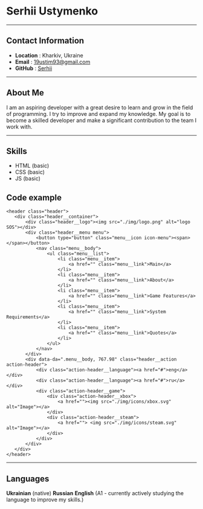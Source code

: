 # Serhii Ustymenko

---

## Contact Information
* **Location** : Kharkiv, Ukraine
* **Email** : 19ustim93@gmail.com
* **GitHub** : [Serhii](https://github.com/Serhii465/)

---

## About Me
I am an aspiring developer with a great desire to learn and grow in the field of programming.  I try to improve and expand my knowledge. My goal is to become a skilled developer and make a significant contribution to the team I work with.

---

## Skills
* HTML (basic)
* CSS (basic)
* JS (basic)

## Code example 
 
 ```
 <header class="header">
	<div class="header__container">
		<div class="header__logo"><img src="./img/logo.png" alt="logo SOS"></div>
		<div class="header__menu menu">
			<button type="button" class="menu__icon icon-menu"><span></span></button>
			<nav class="menu__body">
				<ul class="menu__list">
					<li class="menu__item">
						<a href="" class="menu__link">Main</a>
					</li>
					<li class="menu__item">
						<a href="" class="menu__link">About</a>
					</li>
					<li class="menu__item">
						<a href="" class="menu__link">Game Features</a>
					</li>
					<li class="menu__item">
						<a href="" class="menu__link">System Requirements</a>
					</li>
					<li class="menu__item">
						<a href="" class="menu__link">Quotes</a>
					</li>
				</ul>
			</nav>
		</div>
		<div data-da=".menu__body, 767.98" class="header__action action-header">
			<div class="action-header__language"><a href="#">eng</a></div>
			<div class="action-header__language"><a href="#">ru</a></div>
			<div class="action-header__game">
				<div class="action-header__xbox">
					<a href=""><img src="./img/icons/xbox.svg" alt="Image"></a>
				</div>
				<div class="action-header__steam">
					<a href=""> <img src="./img/icons/steam.svg" alt="Image"></a>
				</div>
			</div>
		</div>
	</div>
</header>
 ```
---
## Languages
**Ukrainian** (native) 
**Russian**
**English** (A1 - сurrently actively studying the language to improve my skills.)

